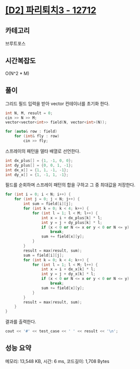 # [[D2] 파리퇴치3 - 12712](https://swexpertacademy.com/main/code/problem/problemDetail.do?contestProbId=AXuARWAqDkQDFARa)

## 카테고리

브루트포스

## 시간복잡도

O(N^2 * M)

## 풀이

그리드 필드 입력을 받아 vector 컨테이너를 초기화 한다.

```cpp
int N, M, result = 0;
cin >> N >> M;
vector<vector<int>> field(N, vector<int>(N));

for (auto& row : field)
    for (int& fly : row)
        cin >> fly;
```

스프레이의 패턴을 델타 배열로 선언한다.

```cpp
int dx_plus[] = {1, -1, 0, 0};
int dy_plus[] = {0, 0, 1, -1};
int dx_x[] = {1, 1, -1, -1};
int dy_x[] = {1, -1, 1, -1};
```

필드를 순회하며 스프레이 패턴의 합을 구하고 그 중 최대값을 저장한다.

```cpp
for (int i = 0; i < N; i++) {
    for (int j = 0; j < N; j++) {
        int sum = field[i][j];
        for (int k = 0; k < 4; k++) {
            for (int l = 1; l < M; l++) {
                int x = i + dx_plus[k] * l;
                int y = j + dy_plus[k] * l;
                if (x < 0 or N <= x or y < 0 or N <= y)
                    break;
                sum += field[x][y];
            }
        }
        result = max(result, sum);
        sum = field[i][j];
        for (int k = 0; k < 4; k++) {
            for (int l = 1; l < M; l++) {
                int x = i + dx_x[k] * l;
                int y = j + dy_x[k] * l;
                if (x < 0 or N <= x or y < 0 or N <= y)
                    break;
                sum += field[x][y];
            }
        }
        result = max(result, sum);
    }
}
```

결과를 출력한다.

```cpp
cout << '#' << test_case << ' ' << result << '\n';
```

## 성능 요약

메모리: 13,548 KB, 시간: 6 ms, 코드길이: 1,708 Bytes